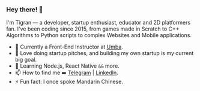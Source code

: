 ### Hey there! 👋

I'm Tigran — a developer, startup enthusiast, educator and 2D platformers fan. I've been coding since 2015, from games made in Scratch to C++ Algorithms to Python scripts to complex Websites and Mobile applications.


- 🔭 Currently a Front-End Instructor at [Umba](https://www.umbatrainings.com/). 
- 🚀 Love doing startup pitches, and building my own startup is my current big goal.
- 🌱 Learning Node.js, React Native `&&` more.
- 📫 How to find me ➡️ [Telegram](https://t.me/the_bored_coder) | [LinkedIn](https://www.linkedin.com/in/tig-rank/).
- ⚡ Fun fact: I once spoke Mandarin Chinese.

